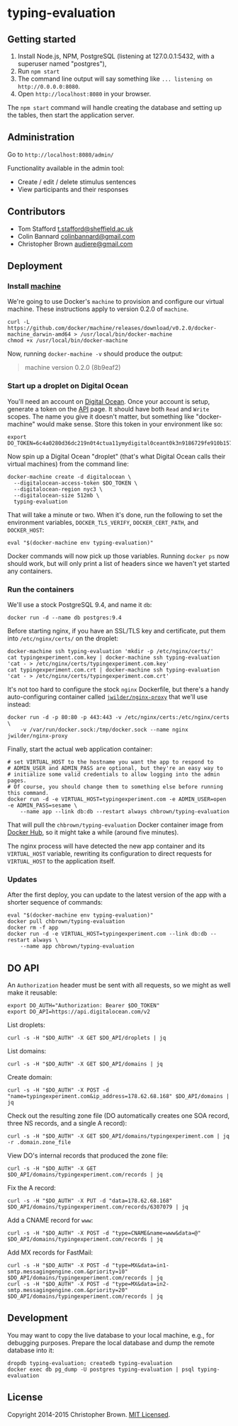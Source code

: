 # typing-evaluation


## Getting started

1. Install Node.js, NPM, PostgreSQL (listening at 127.0.0.1:5432, with a superuser named "postgres"),
2. Run `npm start`
3. The command line output will say something like `... listening on http://0.0.0.0:8080`.
4. Open `http://localhost:8080` in your browser.

The `npm start` command will handle creating the database and setting up the tables, then start the application server.


## Administration

Go to `http://localhost:8080/admin/`

Functionality available in the admin tool:

* Create / edit / delete stimulus sentences
* View participants and their responses


## Contributors

* Tom Stafford <t.stafford@sheffield.ac.uk>
* Colin Bannard <colinbannard@gmail.com>
* Christopher Brown <audiere@gmail.com>


## Deployment

### Install [machine](https://github.com/docker/machine)

We're going to use Docker's `machine` to provision and configure our virtual machine. These instructions apply to version 0.2.0 of `machine`.

    curl -L https://github.com/docker/machine/releases/download/v0.2.0/docker-machine_darwin-amd64 > /usr/local/bin/docker-machine
    chmod +x /usr/local/bin/docker-machine

Now, running `docker-machine -v` should produce the output:

> machine version 0.2.0 (8b9eaf2)


### Start up a droplet on Digital Ocean

You'll need an account on [Digital Ocean](https://www.digitalocean.com/). Once your account is setup, generate a token on the [API](https://cloud.digitalocean.com/settings/applications) page. It should have both `Read` and `Write` scopes. The name you give it doesn't matter, but something like "docker-machine" would make sense. Store this token in your environment like so:

    export DO_TOKEN=6c4a0280d36dc219n0t4ctua11ymydigital0ceant0k3n9186729fe910b157bb

Now spin up a Digital Ocean "droplet" (that's what Digital Ocean calls their virtual machines) from the command line:

    docker-machine create -d digitalocean \
      --digitalocean-access-token $DO_TOKEN \
      --digitalocean-region nyc3 \
      --digitalocean-size 512mb \
      typing-evaluation

That will take a minute or two. When it's done, run the following to set the environment variables, `DOCKER_TLS_VERIFY`, `DOCKER_CERT_PATH`, and `DOCKER_HOST`:

    eval "$(docker-machine env typing-evaluation)"

Docker commands will now pick up those variables.
Running `docker ps` now should work, but will only print a list of headers since we haven't yet started any containers.


### Run the containers

We'll use a stock PostgreSQL 9.4, and name it `db`:

    docker run -d --name db postgres:9.4

Before starting nginx, if you have an SSL/TLS key and certificate, put them into `/etc/nginx/certs/` on the droplet:

    docker-machine ssh typing-evaluation 'mkdir -p /etc/nginx/certs/'
    cat typingexperiment.com.key | docker-machine ssh typing-evaluation 'cat - > /etc/nginx/certs/typingexperiment.com.key'
    cat typingexperiment.com.crt | docker-machine ssh typing-evaluation 'cat - > /etc/nginx/certs/typingexperiment.com.crt'

It's not too hard to configure the stock `nginx` Dockerfile, but there's a handy auto-configuring container called [`jwilder/nginx-proxy`](https://github.com/jwilder/nginx-proxy) that we'll use instead:

    docker run -d -p 80:80 -p 443:443 -v /etc/nginx/certs:/etc/nginx/certs \
        -v /var/run/docker.sock:/tmp/docker.sock --name nginx jwilder/nginx-proxy

Finally, start the actual web application container:

    # set VIRTUAL_HOST to the hostname you want the app to respond to
    # ADMIN_USER and ADMIN_PASS are optional, but they're an easy way to
    # initialize some valid credentials to allow logging into the admin pages.
    # Of course, you should change them to something else before running this command.
    docker run -d -e VIRTUAL_HOST=typingexperiment.com -e ADMIN_USER=open -e ADMIN_PASS=sesame \
        --name app --link db:db --restart always chbrown/typing-evaluation

That will pull the `chbrown/typing-evaluation` Docker container image from [Docker Hub](https://registry.hub.docker.com/u/chbrown/typing-evaluation/), so it might take a while (around five minutes).

The nginx process will have detected the new app container and its `VIRTUAL_HOST` variable, rewriting its configuration to direct requests for `VIRTUAL_HOST` to the application itself.


### Updates

After the first deploy, you can update to the latest version of the app with a shorter sequence of commands:

    eval "$(docker-machine env typing-evaluation)"
    docker pull chbrown/typing-evaluation
    docker rm -f app
    docker run -d -e VIRTUAL_HOST=typingexperiment.com --link db:db --restart always \
        --name app chbrown/typing-evaluation


## DO API

An `Authorization` header must be sent with all requests, so we might as well make it reusable:

    export DO_AUTH="Authorization: Bearer $DO_TOKEN"
    export DO_API=https://api.digitalocean.com/v2

List droplets:

    curl -s -H "$DO_AUTH" -X GET $DO_API/droplets | jq

List domains:

    curl -s -H "$DO_AUTH" -X GET $DO_API/domains | jq

Create domain:

    curl -s -H "$DO_AUTH" -X POST -d "name=typingexperiment.com&ip_address=178.62.68.168" $DO_API/domains | jq

Check out the resulting zone file (DO automatically creates one SOA record, three NS records, and a single A record):

    curl -s -H "$DO_AUTH" -X GET $DO_API/domains/typingexperiment.com | jq -r .domain.zone_file

View DO's internal records that produced the zone file:

    curl -s -H "$DO_AUTH" -X GET $DO_API/domains/typingexperiment.com/records | jq

Fix the A record:

    curl -s -H "$DO_AUTH" -X PUT -d "data=178.62.68.168" $DO_API/domains/typingexperiment.com/records/6307079 | jq

Add a CNAME record for `www`:

    curl -s -H "$DO_AUTH" -X POST -d "type=CNAME&name=www&data=@" $DO_API/domains/typingexperiment.com/records | jq

Add MX records for FastMail:

    curl -s -H "$DO_AUTH" -X POST -d "type=MX&data=in1-smtp.messagingengine.com.&priority=10" $DO_API/domains/typingexperiment.com/records | jq
    curl -s -H "$DO_AUTH" -X POST -d "type=MX&data=in2-smtp.messagingengine.com.&priority=20" $DO_API/domains/typingexperiment.com/records | jq


## Development

You may want to copy the live database to your local machine, e.g., for debugging purposes.
Prepare the local database and dump the remote database into it:

    dropdb typing-evaluation; createdb typing-evaluation
    docker exec db pg_dump -U postgres typing-evaluation | psql typing-evaluation


## License

Copyright 2014-2015 Christopher Brown. [MIT Licensed](http://opensource.org/licenses/MIT).
